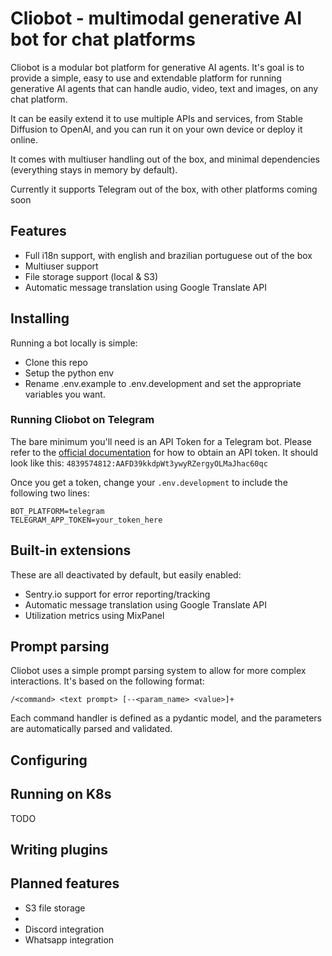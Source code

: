 # Cliobot - multimodal generative AI bot for chat platforms

Cliobot is a modular bot platform for generative AI agents. It's goal is to provide a simple, easy to use and extendable platform for running generative AI agents that can handle audio, video, text and images, on any chat platform. 

It can be easily extend it to use multiple APIs and services, from Stable Diffusion to OpenAI, and you can run it on your own device or deploy it online. 

It comes with multiuser handling out of the box, and minimal dependencies (everything stays in memory by default).

Currently it supports Telegram out of the box, with other platforms coming soon


## Features

- Full i18n support, with english and brazilian portuguese out of the box
- Multiuser support
- File storage support (local & S3)
- Automatic message translation using Google Translate API


## Installing

Running a bot locally is simple:

- Clone this repo
- Setup the python env
- Rename .env.example to .env.development and set the appropriate variables you want. 


### Running Cliobot on Telegram

The bare minimum you'll need is an API Token for a Telegram bot. Please refer to the [official documentation](https://core.telegram.org/bots/tutorial#obtain-your-bot-token) for how to obtain an API token. It should look like this: `4839574812:AAFD39kkdpWt3ywyRZergyOLMaJhac60qc`

Once you get a token, change your `.env.development` to include the following two lines:

```
BOT_PLATFORM=telegram
TELEGRAM_APP_TOKEN=your_token_here
```


## Built-in extensions

These are all deactivated by default, but easily enabled:

- Sentry.io support for error reporting/tracking
- Automatic message translation using Google Translate API
- Utilization metrics using MixPanel



## Prompt parsing

Cliobot uses a simple prompt parsing system to allow for more complex interactions. It's based on the following format:

```
/<command> <text prompt> [--<param_name> <value>]+
```

Each command handler is defined as a pydantic model, and the parameters are automatically parsed and validated.


## Configuring



## Running on K8s

TODO


## Writing plugins



## Planned features

- S3 file storage
- 
- Discord integration
- Whatsapp integration

